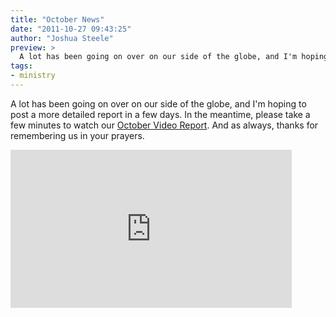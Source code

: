 ```yaml
---
title: "October News"
date: "2011-10-27 09:43:25"
author: "Joshua Steele"
preview: >
  A lot has been going on over on our side of the globe, and I'm hoping to post a more detailed report in a few days. In the meantime, please take a few minutes to watch our <a href="http://vimeo.com/31033747" title="October Video Report">October Video Report</a>. And as always, thanks for remembering us in your prayers.
tags:
- ministry
---
```


A lot has been going on over on our side of the globe, and I'm hoping to post a more detailed report in a few days. In the meantime, please take a few minutes to watch our <a href="http://vimeo.com/31033747" title="October Video Report">October Video Report</a>. And as always, thanks for remembering us in your prayers.



<iframe src="http://player.vimeo.com/video/31033747?title=0&amp;byline=0&amp;portrait=0" width="450" height="253" frameborder="0" webkitAllowFullScreen allowFullScreen></iframe>
